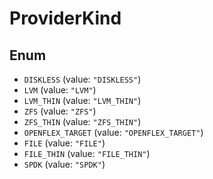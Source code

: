 # ProviderKind

## Enum

* `DISKLESS` (value: `"DISKLESS"`)
* `LVM` (value: `"LVM"`)
* `LVM_THIN` (value: `"LVM_THIN"`)
* `ZFS` (value: `"ZFS"`)
* `ZFS_THIN` (value: `"ZFS_THIN"`)
* `OPENFLEX_TARGET` (value: `"OPENFLEX_TARGET"`)
* `FILE` (value: `"FILE"`)
* `FILE_THIN` (value: `"FILE_THIN"`)
* `SPDK` (value: `"SPDK"`)

